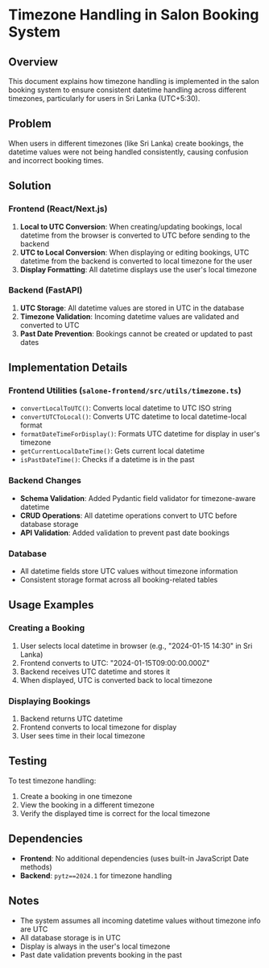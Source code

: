 # Timezone Handling in Salon Booking System

## Overview
This document explains how timezone handling is implemented in the salon booking system to ensure consistent datetime handling across different timezones, particularly for users in Sri Lanka (UTC+5:30).

## Problem
When users in different timezones (like Sri Lanka) create bookings, the datetime values were not being handled consistently, causing confusion and incorrect booking times.

## Solution

### Frontend (React/Next.js)
1. **Local to UTC Conversion**: When creating/updating bookings, local datetime from the browser is converted to UTC before sending to the backend
2. **UTC to Local Conversion**: When displaying or editing bookings, UTC datetime from the backend is converted to local timezone for the user
3. **Display Formatting**: All datetime displays use the user's local timezone

### Backend (FastAPI)
1. **UTC Storage**: All datetime values are stored in UTC in the database
2. **Timezone Validation**: Incoming datetime values are validated and converted to UTC
3. **Past Date Prevention**: Bookings cannot be created or updated to past dates

## Implementation Details

### Frontend Utilities (`salone-frontend/src/utils/timezone.ts`)
- `convertLocalToUTC()`: Converts local datetime to UTC ISO string
- `convertUTCToLocal()`: Converts UTC datetime to local datetime-local format
- `formatDateTimeForDisplay()`: Formats UTC datetime for display in user's timezone
- `getCurrentLocalDateTime()`: Gets current local datetime
- `isPastDateTime()`: Checks if a datetime is in the past

### Backend Changes
- **Schema Validation**: Added Pydantic field validator for timezone-aware datetime
- **CRUD Operations**: All datetime operations convert to UTC before database storage
- **API Validation**: Added validation to prevent past date bookings

### Database
- All datetime fields store UTC values without timezone information
- Consistent storage format across all booking-related tables

## Usage Examples

### Creating a Booking
1. User selects local datetime in browser (e.g., "2024-01-15 14:30" in Sri Lanka)
2. Frontend converts to UTC: "2024-01-15T09:00:00.000Z"
3. Backend receives UTC datetime and stores it
4. When displayed, UTC is converted back to local timezone

### Displaying Bookings
1. Backend returns UTC datetime
2. Frontend converts to local timezone for display
3. User sees time in their local timezone

## Testing
To test timezone handling:
1. Create a booking in one timezone
2. View the booking in a different timezone
3. Verify the displayed time is correct for the local timezone

## Dependencies
- **Frontend**: No additional dependencies (uses built-in JavaScript Date methods)
- **Backend**: `pytz==2024.1` for timezone handling

## Notes
- The system assumes all incoming datetime values without timezone info are UTC
- All database storage is in UTC
- Display is always in the user's local timezone
- Past date validation prevents booking in the past 